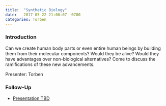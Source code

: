 ```yaml
---
title:  "Synthetic Biology"
date:   2017-05-22 21:00:07 -0700
categories: Torben
---
```



### Introduction

Can we create human body parts or even entire human beings by building them from their molecular components? Would they be alive? Would they have advantages over non-biological alternatives? Come to discuss the ramifications of these new advancements.

Presenter: Torben

### Follow-Up

* [Presentation TBD](/assets/present/tbd.pdf) 

